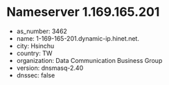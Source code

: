 # Nameserver 1.169.165.201

* as_number: 3462
* name: 1-169-165-201.dynamic-ip.hinet.net.
* city: Hsinchu
* country: TW
* organization: Data Communication Business Group
* version: dnsmasq-2.40
* dnssec: false
